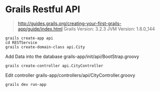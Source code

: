 # Grails Restful API
>http://guides.grails.org/creating-your-first-grails-app/guide/index.html
Grails Version: 3.2.3
JVM Version: 1.8.0_144

```
grails create-app api
cd RESTService
grails create-domain-class api.City
```

Add Data into the database grails-app/init/api/BootStrap.groovy

```
grails create-controller api.CityController
```

Edit controller grails-app/controllers/api/CityController.groovy

```
grails dev run-app
```
